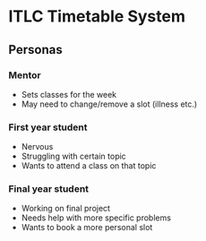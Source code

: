# ITLC Timetable System

## Personas

### Mentor
- Sets classes for the week
- May need to change/remove a slot (illness etc.)


### First year student
- Nervous
- Struggling with certain topic
- Wants to attend a class on that topic

### Final year student
- Working on final project
- Needs help with more specific problems
- Wants to book a more personal slot

